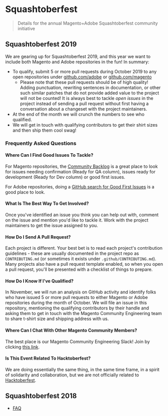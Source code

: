 # Squashtoberfest

> Details for the annual Magento+Adobe Squashtoberfest community initiative

## Squashtoberfest 2019

We are gearing up for Squashtoberfest 2019, and this year we want to include both Magento and Adobe repositories in the fun! In summary:

- To qualify, submit 5 or more pull requests during October 2019 to any open repositories
  under [github.com/adobe](https://github.com/adobe) or [github.com/magento](https://github.com/magento)
    - Please note that these pull requests should be of high quality! Adding
        punctuation, rewriting sentences in documentation, or other such similar
        patches that do not provide added value to the project will not be
        counted! It is always best to tackle _open issues_ in the project
        instead of sending a pull request without first having a conversation
        about a changeset with the project maintainers.
- At the end of the month we will crunch the numbers to see who qualified.
- We will get in touch with qualifying contributors to get their shirt sizes and
    then ship them cool swag!

### Frequently Asked Questions

#### Where Can I Find Good Issues To Tackle?

For Magento repositories, the [Community Backlog](https://github.com/orgs/magento/projects/6)
is a great place to look for issues needing confirmation (Ready for QA column),
issues ready for development (Ready for Dev column) or good first issues.

For Adobe repositories, doing a [GitHub search for Good First Issues](https://github.com/search?o=desc&q=org%3Aadobe+is%3Aissue+is%3Aopen+label%3A%22good+first+issue%22&s=updated&type=Issues)
is a good place to look.

#### What Is The Best Way To Get Involved?

Once you've identified an issue you think you can help out with, comment on the
issue and mention you'd like to tackle it. Work with the project maintainers to
get the issue assigned to you.

#### How Do I Send A Pull Request?

Each project is different. Your best bet is to read each project's contribution
guidelines - these are usually documented in the project repo as
`CONTRIBUTING.md` (or sometimes it exists under `.github/CONTRIBUTING.md`). Many
projects also have a pull request template enabled, so when you open a pull
request, you'll be presented with a checklist of things to prepare.

#### How Do I Know If I've Qualified?

In November, we will run an analysis on GitHub activity and identify folks who
have issued 5 or more pull requests to either Magento or Adobe repositories
during the month of October. We will file an issue in this repository,
mentioning the qualifying contributors by their handle and asking them to get in
touch with the Magento Community Engineering team to share t-shirt size and
shipping address with us.

#### Where Can I Chat With Other Magento Community Members?

The best place is our Magento Community Engineering Slack! Join by clicking
[this link](https://tinyurl.com/magento-engcom-slack).

#### Is This Event Related To Hacktoberfest?

We are doing essentially the same thing, in the same time frame, in a spirit of
solidarity and collaboration, but we are not officially related to
[Hacktoberfest](https://hacktoberfest.digitalocean.com/).

## Squashtoberfest 2018

- [FAQ](./2018/FAQ.md)
